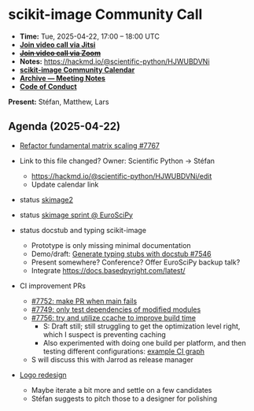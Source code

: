# scikit-image Community Call

- **Time:** Tue, 2025-04-22, 17:00 – 18:00 UTC
- **[Join video call via Jitsi](https://meet.evolix.org/skimage-meeting)**
- ~~**[Join video call via Zoom](https://us06web.zoom.us/j/88060567580?pwd=THRpaWFnSFNwK0Fycy9FVk5RYnV5UT09)**~~
- **Notes:** https://hackmd.io/@scientific-python/HJWUBDVNi
- **[scikit-image Community Calendar](https://scientific-python.org/calendars/skimage.ics)**
- **[Archive — Meeting Notes](https://github.com/scikit-image/skimage-archive/tree/main/meeting-notes)**
- **[Code of Conduct](https://scikit-image.org/docs/stable/conduct/code_of_conduct.html)**

**Present:** Stéfan, Matthew, Lars

## Agenda (2025-04-22)

- [Refactor fundamental matrix scaling #7767](https://github.com/scikit-image/scikit-image/pull/7767)

- Link to this file changed? Owner: Scientific Python -> Stéfan
  - https://hackmd.io/@scientific-python/HJWUBDVNi/edit
  - Update calendar link

- status [skimage2](https://github.com/orgs/scikit-image/projects/4)
- status [skimage sprint @ EuroSciPy](https://discuss.scientific-python.org/t/1691)
- status docstub and typing scikit-image
	- Prototype is only missing minimal documentation
	- Demo/draft: [Generate typing stubs with docstub #7546](https://github.com/scikit-image/scikit-image/pull/7546)
	- Present somewhere? Conference? Offer EuroSciPy backup talk?
	- Integrate https://docs.basedpyright.com/latest/
- CI improvement PRs
  - [#7752: make PR when main fails](https://github.com/scikit-image/scikit-image/pull/7752)
  - [#7749: only test dependencies of modified modules](https://github.com/scikit-image/scikit-image/pull/7749)
  - [#7756: try and utilize ccache to improve build time](https://github.com/scikit-image/scikit-image/pull/7756)
    - S: Draft still; still struggling to get the optimization level right, which I suspect is preventing caching
    - Also experimented with doing one build per platform, and then testing different configurations: [example CI graph](https://github.com/scikit-image/scikit-image/actions/runs/13961049071?pr=7756)
  - S will discuss this with Jarrod as release manager

- [Logo redesign](https://discuss.scientific-python.org/t/scikit-image-logo-redesign/536/26)
	- Maybe iterate a bit more and settle on a few candidates
	- Stéfan suggests to pitch those to a designer for polishing
